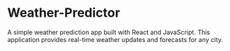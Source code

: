 # Weather-Predictor
A simple weather prediction app built with React and JavaScript. This application provides real-time weather updates and forecasts for any city.
